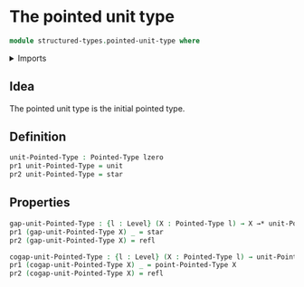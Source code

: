 # The pointed unit type

```agda
module structured-types.pointed-unit-type where
```

<details><summary>Imports</summary>

```agda
open import foundation.dependent-pair-types
open import foundation.identity-types
open import foundation.unit-type
open import foundation.universe-levels

open import structured-types.pointed-maps
open import structured-types.pointed-types
```

</details>

## Idea

The pointed unit type is the initial pointed type.

## Definition

```agda
unit-Pointed-Type : Pointed-Type lzero
pr1 unit-Pointed-Type = unit
pr2 unit-Pointed-Type = star
```

## Properties

```agda
gap-unit-Pointed-Type : {l : Level} (X : Pointed-Type l) → X →* unit-Pointed-Type
pr1 (gap-unit-Pointed-Type X) _ = star
pr2 (gap-unit-Pointed-Type X) = refl

cogap-unit-Pointed-Type : {l : Level} (X : Pointed-Type l) → unit-Pointed-Type →* X
pr1 (cogap-unit-Pointed-Type X) _ = point-Pointed-Type X
pr2 (cogap-unit-Pointed-Type X) = refl
```
